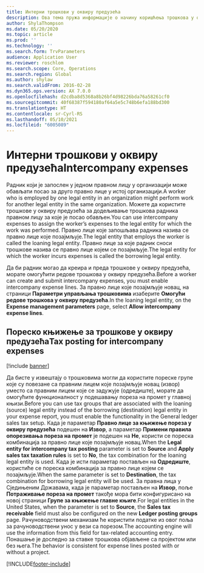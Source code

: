 ```yaml
---
title: Интерни трошкови у оквиру предузећа
description: Ова тема пружа информације о начину коришћења трошкова у оквиру предузећа за додељивање трошкова радника правном лицу за које је посао обављен.
author: ShylaThompson
ms.date: 05/20/2020
ms.topic: article
ms.prod: ''
ms.technology: ''
ms.search.form: TrvParameters
audience: Application User
ms.reviewer: roschlom
ms.search.scope: Core, Operations
ms.search.region: Global
ms.author: shylaw
ms.search.validFrom: 2016-02-28
ms.dyn365.ops.version: AX 7.0.0
ms.openlocfilehash: d2cdba8d5368a8b26bf4d98226bda76a58261cf0
ms.sourcegitcommit: 40f68387f594180af64a5e5c748b6efa188bd300
ms.translationtype: HT
ms.contentlocale: sr-Cyrl-RS
ms.lasthandoff: 05/10/2021
ms.locfileid: "6005089"
---
```

# <a name="intercompany-expenses"></a><span data-ttu-id="c10ed-103">Интерни трошкови у оквиру предузећа</span><span class="sxs-lookup"><span data-stu-id="c10ed-103">Intercompany expenses</span></span>

<span data-ttu-id="c10ed-104">Радник који је запослен у једном правном лицу у организацији може обављати посао за друго правно лице у истој организацији.</span><span class="sxs-lookup"><span data-stu-id="c10ed-104">A worker who is employed by one legal entity in an organization might perform work for another legal entity in the same organization.</span></span> <span data-ttu-id="c10ed-105">Можете да користите трошкове у оквиру предузећа за додељивање трошкова радника правном лицу за које је посао обављен.</span><span class="sxs-lookup"><span data-stu-id="c10ed-105">You can use intercompany expenses to assign the worker’s expenses to the legal entity for which the  work was performed.</span></span> <span data-ttu-id="c10ed-106">Правно лице које запошљава радника назива се правно лице које позајмљује.</span><span class="sxs-lookup"><span data-stu-id="c10ed-106">The legal entity that employs the worker is called the loaning legal entity.</span></span> <span data-ttu-id="c10ed-107">Правно лице за које радник сноси трошкове назива се правно лице којем се позајмљује.</span><span class="sxs-lookup"><span data-stu-id="c10ed-107">The legal entity for which the worker incurs expenses is called the borrowing legal entity.</span></span> 

<span data-ttu-id="c10ed-108">Да би радник могао да креира и преда трошкове у оквиру предузећа, морате омогућити редове трошкова у оквиру предузећа.</span><span class="sxs-lookup"><span data-stu-id="c10ed-108">Before a worker can create and submit intercompany expenses, you must enable intercompany expense lines.</span></span> <span data-ttu-id="c10ed-109">За правно лице које позајмљује новац, на страници **Параметри управљања трошковима** изаберите **Омогући редове трошкова у оквиру предузећа**.</span><span class="sxs-lookup"><span data-stu-id="c10ed-109">In the loaning legal entity, on the **Expense management parameters** page, select **Allow intercompany expense lines**.</span></span> 

## <a name="tax-posting-for-intercompany-expenses"></a><span data-ttu-id="c10ed-110">Пореско књижење за трошкове у оквиру предузећа</span><span class="sxs-lookup"><span data-stu-id="c10ed-110">Tax posting for intercompany expenses</span></span>

[!include [banner](../includes/banner.md)]

<span data-ttu-id="c10ed-111">Да бисте у извештају о трошковима могли да користите пореске групе које су повезане са правним лицем које позајмљује новац (извор) уместо са правним лицем које се задужује (одредиште), морате да омогућите функционалност у подешавању пореза на промет у главној књизи.</span><span class="sxs-lookup"><span data-stu-id="c10ed-111">Before you can use tax groups that are associated with the loaning (source) legal entity instead of the borrowing (destination) legal entity in your expense report, you must enable the functionality in the General ledger sales tax setup.</span></span> <span data-ttu-id="c10ed-112">Када је параметар **Правно лице за књижење пореза у оквиру предузећа** подешен на **Извор**, а параметар **Примени правила опорезивања пореза на промет** је подешен на **Не**, користи се пореска комбинација за правно лице које позајмљује новац.</span><span class="sxs-lookup"><span data-stu-id="c10ed-112">When the **Legal entity for intercompany tax posting** parameter is set to **Source** and **Apply sales tax taxation rules** is set to **No**, the tax combination for the loaning legal entity is used.</span></span> <span data-ttu-id="c10ed-113">Када је исти параметар постављен на **Одредиште**, користиће се пореска комбинација за правно лице којем се позајмљује.</span><span class="sxs-lookup"><span data-stu-id="c10ed-113">When the same parameter is set to **Destination**, the tax combination for borrowing legal entity will be used.</span></span> <span data-ttu-id="c10ed-114">За правна лица у Сједињеним Државама, када је параметар постављен на **Извор**, поље **Потраживање пореза на промет** такође мора бити конфигурисано на новој страници **Групе за књижење главне књиге**.</span><span class="sxs-lookup"><span data-stu-id="c10ed-114">For legal entities in the United States, when the parameter is set to **Source**, the **Sales tax receivable** field must also be configured on the new **Ledger posting groups** page.</span></span> <span data-ttu-id="c10ed-115">Рачуноводствени механизам ће користити податке из овог поља за рачуноводствени унос у вези са порезом.</span><span class="sxs-lookup"><span data-stu-id="c10ed-115">The accounting engine will use the information from this field for tax-related accounting entry.</span></span>   
<span data-ttu-id="c10ed-116">Понашање је доследно за ставке трошкова објављене са пројектом или без њега.</span><span class="sxs-lookup"><span data-stu-id="c10ed-116">The behavior is consistent for expense lines posted with or without a project.</span></span>  


[!INCLUDE[footer-include](../includes/footer-banner.md)]